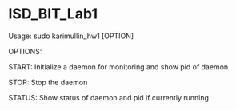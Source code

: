 # ISD_BIT_Lab1
Usage: sudo karimullin_hw1 [OPTION]

OPTIONS:

START: Initialize a daemon for monitoring and show pid of daemon

STOP: Stop the daemon

STATUS: Show status of daemon and pid if currently running
